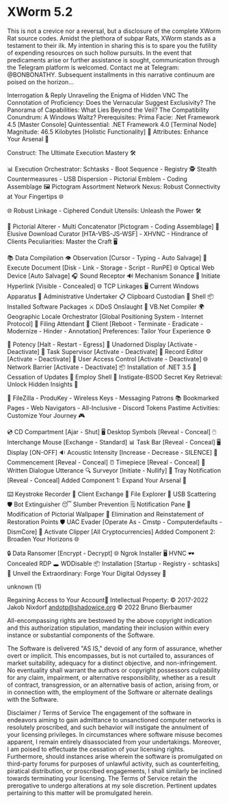 # XWorm 5.2

This is not a crevice nor a reversal, but a disclosure of the complete XWorm Rat source codes. Amidst the plethora of subpar Rats, XWorm stands as a testament to their ilk. My intention in sharing this is to spare you the futility of expending resources on such hollow pursuits. In the event that predicaments arise or further assistance is sought, communication through the Telegram platform is welcomed. Contact me at Telegram: @BONBONATHY. Subsequent installments in this narrative continuum are poised on the horizon...

Interrogation & Reply
Unraveling the Enigma of Hidden VNC
The Connotation of Proficiency: Does the Vernacular Suggest Exclusivity?
The Panorama of Capabilities: What Lies Beyond the Veil?
The Compatibility Conundrum: A Windows Waltz?
Prerequisites:
Prima Facie: .Net Framework 4.5 [Master Console]
Quintessential: .NET Framework 4.0 [Terminal Node]
Magnitude: 46.5 Kilobytes [Holistic Functionality]
🔐 Attributes: Enhance Your Arsenal 🔐

Construct: The Ultimate Execution Mastery 🛠️

📊 Execution Orchestrator: Schtasks - Boot Sequence - Registry
🕵️ Stealth Countermeasures - USB Dispersion - Pictorial Emblem - Coding Assemblage
🖼️ Pictogram Assortment
Network Nexus: Robust Connectivity at Your Fingertips 🌐

🌐 Robust Linkage - Ciphered Conduit
Utensils: Unleash the Power 🛠️

🎨 Pictorial Alterer - Multi Concatenator [Pictogram - Coding Assemblage]
💾 Elusive Download Curator [HTA-VBS-JS-WSF] - XHVNC - Hindrance of Clients
Peculiarities: Master the Craft 🖥️

📚 Data Compilation
👁️ Observation [Cursor - Typing - Auto Salvage]
📄 Execute Document [Disk - Link - Storage - Script - RunPE]
🌐 Optical Web Device [Auto Salvage]
🎧 Sound Receptor
🔊 Mechanism Sonance
🔗 Initiate Hyperlink [Visible - Concealed]
🌐 TCP Linkages
🖥️ Current Windows Apparatus
👷 Administrative Undertaker
📋 Clipboard Custodian
🐚 Shell
📦 Installed Software Packages
⚔️ DDoS Onslaught
💼 VB.Net Compiler
🌍 Geographic Locale Orchestrator [Global Positioning System - Internet Protocol]
📂 Filing Attendant
💼 Client [Reboot - Terminate - Eradicate - Modernize - Hinder - Annotation]
Preferences: Tailor Your Experience ⚙️

🚫 Potency [Halt - Restart - Egress]
🔲 Unadorned Display [Activate - Deactivate]
💼 Task Supervisor [Activate - Deactivate]
📝 Record Editor [Activate - Deactivate]
🔐 User Access Control [Activate - Deactivate]
🌐 Network Barrier [Activate - Deactivate]
📦 Installation of .NET 3.5
🚫 Cessation of Updates
🐚 Employ Shell
🛑 Instigate-BSOD
Secret Key Retrieval: Unlock Hidden Insights 🔑

📂 FileZilla - ProduKey - Wireless Keys - Messaging Patrons
📚 Bookmarked Pages - Web Navigators - All-Inclusive - Discord Tokens
Pastime Activities: Customize Your Journey 🎮

💿 CD Compartment [Ajar - Shut]
🖥️ Desktop Symbols [Reveal - Conceal]
🖱️ Interchange Mouse [Exchange - Standard]
📊 Task Bar [Reveal - Conceal]
🖥️ Display [ON-OFF]
🔉 Acoustic Intensity [Increase - Decrease - SILENCE]
🚀 Commencement [Reveal - Conceal]
⏰ Timepiece [Reveal - Conceal]
💬 Written Dialogue Utterance
🔍 Surveyor [Initiate - Nullify]
📢 Tray Notification [Reveal - Conceal]
Added Component 1: Expand Your Arsenal 🚀

⌨️ Keystroke Recorder
💼 Client Exchange
📂 File Explorer
💾 USB Scattering
🛡️ Bot Extinguisher
😴 Slumber Prevention
🗒️ Notification Pane
🎨 Modification of Pictorial Wallpaper
🔀 Elimination and Reinstatement of Restoration Points
🛡️ UAC Evader [Operate As - Cmstp - Computerdefaults - DismCore]
📎 Activate Clipper [All Cryptocurrencies]
Added Component 2: Broaden Your Horizons 🌐

🔒 Data Ransomer [Encrypt - Decrypt]
🌐 Ngrok Installer
🖥️ HVNC
🕶️ Concealed RDP
🕳️ WDDisable
📦 Installation [Startup - Registry - schtasks]
🚀 Unveil the Extraordinary: Forge Your Digital Odyssey 🚀

unknown (1)

Regaining Access to Your Account🚀
Intellectual Property:
© 2017-2022 Jakob Nixdorf andotp@shadowice.org © 2022 Bruno Bierbaumer

All-encompassing rights are bestowed by the above copyright indication and this authorization stipulation, mandating their inclusion within every instance or substantial components of the Software.

The Software is delivered "AS IS," devoid of any form of assurance, whether overt or implicit. This encompasses, but is not curtailed to, assurances of market suitability, adequacy for a distinct objective, and non-infringement. No eventuality shall warrant the authors or copyright possessors culpability for any claim, impairment, or alternative responsibility, whether as a result of contract, transgression, or an alternative basis of action, arising from, or in connection with, the employment of the Software or alternate dealings with the Software.

Disclaimer / Terms of Service
The engagement of the software in endeavors aiming to gain admittance to unsanctioned computer networks is resolutely proscribed, and such behavior will instigate the annulment of your licensing privileges. In circumstances where software misuse becomes apparent, I remain entirely disassociated from your undertakings. Moreover, I am poised to effectuate the cessation of your licensing rights. Furthermore, should instances arise wherein the software is promulgated on third-party forums for purposes of unlawful activity, such as counterfeiting, piratical distribution, or proscribed engagements, I shall similarly be inclined towards terminating your licensing. The Terms of Service retain the prerogative to undergo alterations at my sole discretion. Pertinent updates pertaining to this matter will be promulgated herein.
